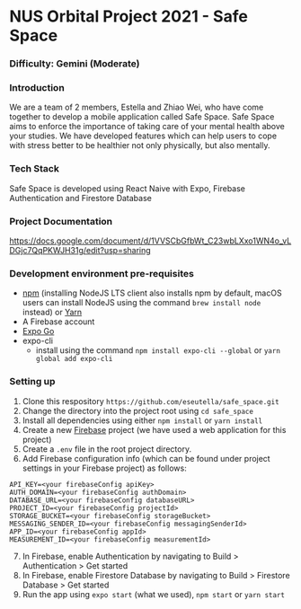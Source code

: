 # NUS Orbital Project 2021 - Safe Space 
### Difficulty: Gemini (Moderate)
### Introduction
We are a team of 2 members, Estella and Zhiao Wei, who have come together to develop a mobile application called Safe Space. Safe Space aims to enforce the importance of taking care of your mental health above your studies. We have developed features which can help users to cope with stress better to be healthier not only physically, but also mentally. 
### Tech Stack
Safe Space is developed using React Naive with Expo, Firebase Authentication and Firestore Database
### Project Documentation
https://docs.google.com/document/d/1VVSCbGfbWt_C23wbLXxo1WN4o_vLDGjc7QqPKWJH31g/edit?usp=sharing
### Development environment pre-requisites
* [npm](https://nodejs.org/en/) (installing NodeJS LTS client also installs npm by default, macOS users can install NodeJS using the command `brew install node` instead) or [Yarn](https://classic.yarnpkg.com/en/docs/install#windows-stable)
* A Firebase account 
* [Expo Go](https://expo.io/tools#client)
* expo-cli
  * install using the command `npm install expo-cli --global` or `yarn global add expo-cli`
### Setting up
1. Clone this respository `https://github.com/eseutella/safe_space.git`
2. Change the directory into the project root using `cd safe_space`
3. Install all dependencies using either `npm install` or `yarn install`
4. Create a new [Firebase](https://firebase.google.com/) project (we have used a web application for this project)
5. Create a `.env` file in the root project directory.
6. Add Firebase configuration info (which can be found under project settings in your Firebase project) as follows:
```
API_KEY=<your firebaseConfig apiKey>
AUTH_DOMAIN=<your firebaseConfig authDomain>
DATABASE_URL=<your firebaseConfig databaseURL>
PROJECT_ID=<your firebaseConfig projectId>
STORAGE_BUCKET=<your firebaseConfig storageBucket>
MESSAGING_SENDER_ID=<your firebaseConfig messagingSenderId>
APP_ID=<your firebaseConfig appId>
MEASUREMENT_ID=<your firebaseConfig measurementId>
```
7. In Firebase, enable Authentication by navigating to Build > Authentication > Get started
8. In Firebase, enable Firestore Database by navigating to Build > Firestore Database > Get started
9. Run the app using `expo start` (what we used), `npm start` or `yarn start`
